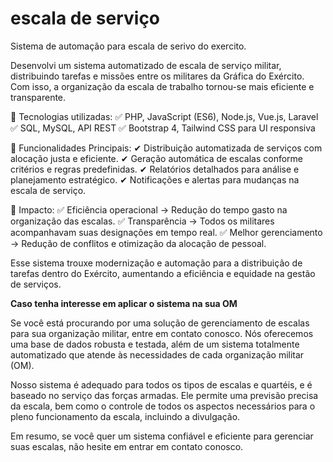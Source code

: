 # escala de serviço
Sistema de automação para escala de serivo do exercito.

Desenvolvi um sistema automatizado de escala de serviço militar, distribuindo tarefas e missões entre os militares da Gráfica do Exército. Com isso, a organização da escala de trabalho tornou-se mais eficiente e transparente.

🔹 Tecnologias utilizadas:
✅ PHP, JavaScript (ES6), Node.js, Vue.js, Laravel
✅ SQL, MySQL, API REST
✅ Bootstrap 4, Tailwind CSS para UI responsiva

🔹 Funcionalidades Principais:
✔ Distribuição automatizada de serviços com alocação justa e eficiente.
✔ Geração automática de escalas conforme critérios e regras predefinidas.
✔ Relatórios detalhados para análise e planejamento estratégico.
✔ Notificações e alertas para mudanças na escala de serviço.

📌 Impacto:
✅ Eficiência operacional → Redução do tempo gasto na organização das escalas.
✅ Transparência → Todos os militares acompanhavam suas designações em tempo real.
✅ Melhor gerenciamento → Redução de conflitos e otimização da alocação de pessoal.

Esse sistema trouxe modernização e automação para a distribuição de tarefas dentro do Exército, aumentando a eficiência e equidade na gestão de serviços.


**Caso tenha interesse em aplicar o sistema na sua OM**

Se você está procurando por uma solução de gerenciamento de escalas para sua organização militar, entre em contato conosco. 
Nós oferecemos uma base de dados robusta e testada, além de um sistema totalmente automatizado que atende às necessidades de cada organização militar (OM).

Nosso sistema é adequado para todos os tipos de escalas e quartéis, e é baseado no serviço das forças armadas. 
Ele permite uma previsão precisa da escala, bem como o controle de todos os aspectos necessários para o pleno funcionamento da escala, incluindo a divulgação.

Em resumo, se você quer um sistema confiável e eficiente para gerenciar suas escalas, não hesite em entrar em contato conosco.
